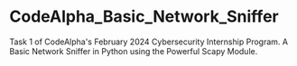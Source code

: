 # CodeAlpha_Basic_Network_Sniffer
Task 1 of CodeAlpha's February 2024 Cybersecurity Internship Program. A Basic Network Sniffer in Python using the Powerful Scapy Module.

